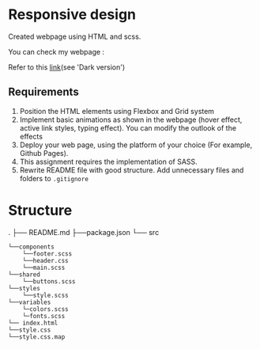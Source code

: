 # Responsive design

Created webpage using HTML and scss.

You can check my webpage :

Refer to this [link](https://preview.themeforest.net/item/maido-multipurpose-ghost-blog-theme/full_screen_preview/24837109?_ga=2.259990478.570486835.1654146705-2133876429.1654146705)(see 'Dark version')

## Requirements

1. Position the HTML elements using Flexbox and Grid system
2. Implement basic animations as shown in the webpage (hover effect,
active link styles, typing effect). You can modify the outlook of the effects
3. Deploy your web page, using the platform of your choice (For example, Github Pages).
4. This assignment requires the implementation of SASS.
5. Rewrite README file with good structure. Add unnecessary files and folders to `.gitignore`

# Structure
.
├── README.md
├──package.json
└── src
    
    └──components
        └──footer.scss
        └──header.css
        └──main.scss    
    └──shared
        └──buttons.scss
    └──styles
        └──style.scss
    └──variables
        └─colors.scss
        └─fonts.scss
    └── index.html
    └──style.css
    └──style.css.map
        